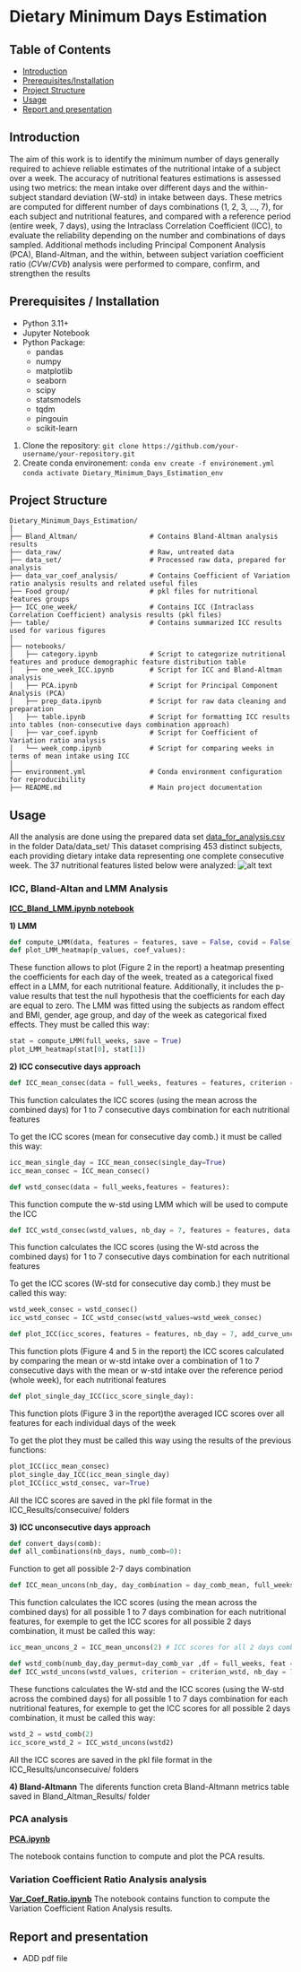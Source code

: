 # **Dietary Minimum Days Estimation**

## Table of Contents

- [Introduction](#introduction)
- [Prerequisites/Installation](#prerequisitesinstallation)
- [Project Structure](#project-structure)
- [Usage](#usage)
- [Report and presentation](#report-and-presentation)

## Introduction
The aim of this work is to identify the minimum number of days generally required to achieve reliable estimates of the nutritional intake of a subject over a week. The accuracy of nutritional features estimations is assessed using two metrics: the mean intake over different days and the within-subject standard deviation (W-std) in intake between days. These metrics are computed for different number of days combinations (1, 2, 3, ..., 7), for each subject and nutritional features, and compared with a reference period (entire week, 7 days), using the Intraclass Correlation Coefficient (ICC), to evaluate the reliability depending on the number and combinations of days sampled. Additional methods including Principal Component Analysis (PCA), Bland-Altman, and the within, between subject variation coefficient ratio ($CVw/CVb$) analysis were performed to compare, confirm, and strengthen the results

## Prerequisites / Installation
- Python 3.11+
- Jupyter Notebook
- Python Package:
    - pandas
    - numpy
    - matplotlib
    - seaborn
    - scipy
    - statsmodels
    - tqdm
    - pingouin
    - scikit-learn

1. Clone the repository:
   `git clone https://github.com/your-username/your-repository.git`
2. Create conda environement:
`conda env create -f environement.yml`
`conda activate Dietary_Minimum_Days_Estimation_env`


## Project Structure
```
Dietary_Minimum_Days_Estimation/
│
├── Bland_Altman/                  # Contains Bland-Altman analysis results
├── data_raw/                      # Raw, untreated data
├── data_set/                      # Processed raw data, prepared for analysis
├── data_var_coef_analysis/        # Contains Coefficient of Variation ratio analysis results and related useful files
├── Food group/                    # pkl files for nutritional features groups
├── ICC_one_week/                  # Contains ICC (Intraclass Correlation Coefficient) analysis results (pkl files)
├── table/                         # Contains summarized ICC results used for various figures
│
├── notebooks/
│   ├── category.ipynb             # Script to categorize nutritional features and produce demographic feature distribution table
│   ├── one_week_ICC.ipynb         # Script for ICC and Bland-Altman analysis
│   ├── PCA.ipynb                  # Script for Principal Component Analysis (PCA)
│   ├── prep_data.ipynb            # Script for raw data cleaning and preparation
│   ├── table.ipynb                # Script for formatting ICC results into tables (non-consecutive days combination approach)
│   ├── var_coef.ipynb             # Script for Coefficient of Variation ratio analysis
│   └── week_comp.ipynb            # Script for comparing weeks in terms of mean intake using ICC
│
├── environment.yml                # Conda environment configuration for reproducibility
├── README.md                      # Main project documentation
```
## Usage
All the analysis are done using the prepared data set [data_for_analysis.csv](#data_for_analysis.csv) in the folder Data/data_set/
This dataset comprising 453 distinct subjects, each providing dietary intake data representing one complete consecutive week. The 37 nutritional features listed below were analyzed: 
![alt text](image.png)




### **ICC, Bland-Altan and LMM Analysis** 
**[ICC_Bland_LMM.ipynb notebook](#ICC_Bland_LMM.ipynb)**

**1) LMM**

```python
def compute_LMM(data, features = features, save = False, covid = False):
def plot_LMM_heatmap(p_values, coef_values):
```
These function allows to plot (Figure 2 in the report) a heatmap presenting the coefficients for each day of the week, treated as a categorical fixed effect in a LMM, for each nutritional feature. Additionally, it includes the p-value results that test the null hypothesis that the coefficients for each day are equal to zero. The LMM was fitted using the subjects as random effect and BMI, gender, age group, and day of the week as categorical fixed effects.
They must be called this way: 
```python
stat = compute_LMM(full_weeks, save = True)
plot_LMM_heatmap(stat[0], stat[1])
```

**2) ICC consecutive days approach**


```python
def ICC_mean_consec(data = full_weeks, features = features, criterion = criterion_mean, single_day = False):
```
This function calculates the ICC scores (using the mean across the combined days) for 1 to 7 consecutive days combination for each nutritional features

To get the ICC scores (mean for consecutive day comb.) it must be called this way:
```python
icc_mean_single_day = ICC_mean_consec(single_day=True)
icc_mean_consec = ICC_mean_consec()
```

```python
def wstd_consec(data = full_weeks,features = features):
```
This function compute the w-std using LMM which will be used to compute the ICC
```python
def ICC_wstd_consec(wstd_values, nb_day = 7, features = features, data = full_weeks):
```
This function calculates the ICC scores (using the W-std across the combined days) for 1 to 7 consecutive days combination for each nutritional features

To get the ICC scores (W-std for consecutive day comb.) they must be called this way:
```python
wstd_week_consec = wstd_consec()
icc_wstd_consec = ICC_wstd_consec(wstd_values=wstd_week_consec)
```

```python
def plot_ICC(icc_scores, features = features, nb_day = 7, add_curve_uncons = False, var = False):
```
This function plots (Figure 4 and 5 in the report) the ICC scores calculated by comparing the mean or w-std intake over a combination
 of 1 to 7 consecutive days with the mean or w-std intake over the reference period (whole week), for each
 nutritional features

```python
def plot_single_day_ICC(icc_score_single_day):
```
This function plots (Figure 3 in the report)the averaged ICC scores over all features for each individual days of the week

To get the plot they must be called this way using the results of the previous functions:

```python
plot_ICC(icc_mean_consec)
plot_single_day_ICC(icc_mean_single_day)
plot_ICC(icc_wstd_consec, var=True)
```

All the ICC scores are saved in the pkl file format in the ICC_Results/consecuive/ folders

**3) ICC unconsecutive days approach**
```python
def convert_days(comb):
def all_combinations(nb_days, numb_comb=0):
```
Function to get all possible 2-7 days combination

```python
def ICC_mean_uncons(nb_day, day_combination = day_comb_mean, full_weeks = full_weeks, features = features):
```
This function calculates the ICC scores (using the mean across the combined days) for all possible 1 to 7 days combination for each nutritional features, for exemple to get the ICC scores for all possible 2 days combination, it must be called this way: 
```python
icc_mean_uncons_2 = ICC_mean_uncons(2) # ICC scores for all 2 days combination possible
```

```python
def wstd_comb(numb_day,day_permut=day_comb_var ,df = full_weeks, feat = features):
def ICC_wstd_uncons(wstd_values, criterion = criterion_wstd, nb_day = 7, features = features, data = full_weeks):
```
These functions calculates the W-std and the ICC scores (using the W-std across the combined days) for all possible 1 to 7 days combination for each nutritional features, for exemple to get the ICC scores for all possible 2 days combination, it must be called this way: 
```python
wstd_2 = wstd_comb(2)
icc_score_wstd_2 = ICC_wstd_uncons(wstd2)
```
All the ICC scores are saved in the pkl file format in the ICC_Results/unconsecuive/ folders

**4) Bland-Altmann**
The diferents function creta Bland-Altmann metrics table saved in Bland_Altman_Results/ folder


### **PCA** analysis 
**[PCA.ipynb](#PCA.ipynb)**

The notebook contains function to compute and plot the PCA results.

### **Variation Coefficient Ratio Analysis** analysis 
**[Var_Coef_Ratio.ipynb](#Var_Ratio_Coef.ipynb)**
The notebook contains function to compute the Variation Coefficient Ration Analysis results.

## Report and presentation
- ADD pdf file
